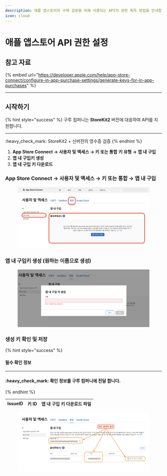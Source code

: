 ```yaml
---
description: 애플 앱스토어의 구매 검증을 위해 사용되는 API의 권한 획득 방법을 안내합니다.
icon: cloud
---
```


# 애플 앱스토어 API 권한 설정

## 참고 자료

{% embed url="https://developer.apple.com/help/app-store-connect/configure-in-app-purchase-settings/generate-keys-for-in-app-purchases" %}

***

## 시작하기

{% hint style="success" %}
구루 컴퍼니는 **StoreKit2** 버전에 대응하여 API를 지원합니다.

***

:heavy\_check\_mark: StoreKit2 + 신버전의 영수증 검증
{% endhint %}

1. **App Store Connect → 사용자 및 액세스 → 키 또는 통합** **키 유형 → 앱 내 구입**
2. **앱 내 구입키 생성**
3. **앱 내 구입 키 다운로드**

### App Store Connect → 사용자 및 액세스 → 키 또는 통합 → 앱 내 구입

<figure><img src="../../.gitbook/assets/apple_store_api_01.png" alt=""><figcaption></figcaption></figure>

### 앱 내 구입키 생성 (원하는 이름으로 생성)

<figure><img src="../../.gitbook/assets/apple_store_api_02.png" alt=""><figcaption></figcaption></figure>

### 생성 키 확인 및 저장

{% hint style="success" %}
#### 필수 확인 정보

***

#### :heavy\_check\_mark: **확인 정보를 구루 컴퍼니에 전달 합니다.**
{% endhint %}

| **IssueID** | **키 ID** | **앱 내 구입 키 다운로드 파일** |
| ----------- | -------- | -------------------- |

<figure><img src="../../.gitbook/assets/apple_store_api_03.png" alt=""><figcaption></figcaption></figure>

